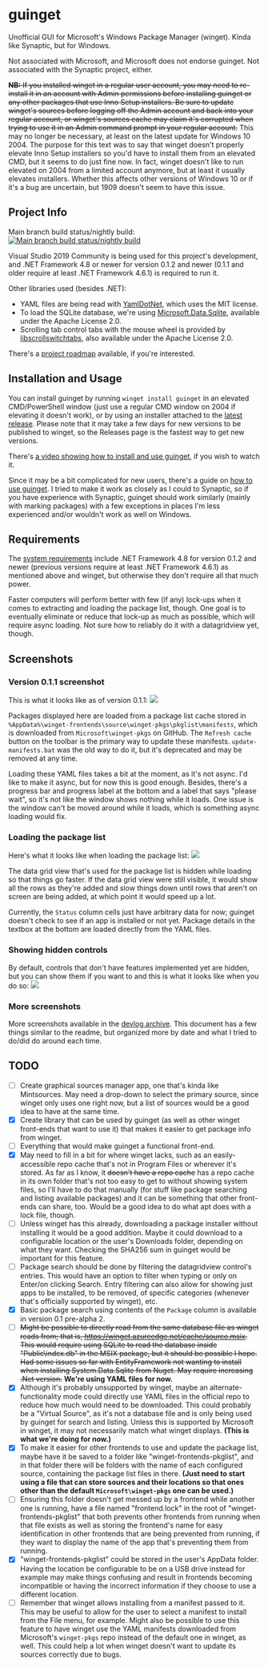 # guinget
Unofficial GUI for Microsoft's Windows Package Manager (winget). Kinda like Synaptic, but for Windows.

Not associated with Microsoft, and Microsoft does not endorse guinget.
Not associated with the Synaptic project, either.

~~**NB:**
If you installed winget in a regular user account, you may need to re-install it in an account with Admin permissions before installing guinget or any other packages that use Inno Setup installers. Be sure to update winget's sources before logging off the Admin account and back into your regular account, or winget's sources cache may claim it's corrupted when trying to use it in an Admin command prompt in your regular account.~~
This may no longer be necessary, at least on the latest update for Windows 10 2004. The purpose for this text was to say that winget doesn't properly elevate Inno Setup installers so you'd have to install them from an elevated CMD, but it seems to do just fine now. In fact, winget doesn't like to run elevated on 2004 from a limited account anymore, but at least it usually elevates installers. Whether this affects other versions of Windows 10 or if it's a bug are uncertain, but 1909 doesn't seem to have this issue.

## Project Info

Main branch build status/nightly build:<br>
[![Main branch build status/nightly build](https://ci.appveyor.com/api/projects/status/ec0r3vwr0wmvtc23/branch/master?svg=true)](https://ci.appveyor.com/project/DrewNaylor/guinget/branch/master)

Visual Studio 2019 Community is being used for this project's development, and .NET Framework 4.8 or newer for version 0.1.2 and newer (0.1.1 and older require at least .NET Framework 4.6.1) is required to run it.

Other libraries used (besides .NET):
- YAML files are being read with [YamlDotNet](https://github.com/aaubry/YamlDotNet), which uses the MIT license.<br>
- To load the SQLite database, we're using [Microsoft.Data.Sqlite](https://www.nuget.org/packages/Microsoft.Data.SQLite/), available under the Apache License 2.0.<br>
- Scrolling tab control tabs with the mouse wheel is provided by [libscrollswitchtabs](https://github.com/DrewNaylor/drews-libs/blob/master/docs/libscrollswitchtabs-how-to-use.md), also available under the Apache License 2.0.

There's a [project roadmap](https://drew-naylor.com/guinget/Project-roadmap) available, if you're interested.

## Installation and Usage

You can install guinget by running `winget install guinget` in an elevated CMD/PowerShell window (just use a regular CMD window on 2004 if elevating it doesn't work), or by using an installer attached to the [latest release](https://github.com/DrewNaylor/guinget/releases/latest). Please note that it may take a few days for new versions to be published to winget, so the Releases page is the fastest way to get new versions.

There's [a video showing how to install and use guinget](https://youtu.be/t2OhzNE4yj0), if you wish to watch it.

Since it may be a bit complicated for new users, there's a guide on [how to use guinget](https://drew-naylor.com/guinget/How-to-use). I tried to make it work as closely as I could to Synaptic, so if you have experience with Synaptic, guinget should work similarly (mainly with marking packages) with a few exceptions in places I'm less experienced and/or wouldn't work as well on Windows.

## Requirements

The [system requirements](https://drew-naylor.com/guinget/system-requirements) include .NET Framework 4.8 for version 0.1.2 and newer (previous versions require at least .NET Framework 4.6.1) as mentioned above and winget, but otherwise they don't require all that much power. 

Faster computers will perform better with few (if any) lock-ups when it comes to extracting and loading the package list, though. One goal is to eventually eliminate or reduce that lock-up as much as possible, which will require async loading. Not sure how to reliably do it with a datagridview yet, though.

## Screenshots

### Version 0.1.1 screenshot
This is what it looks like as of version 0.1.1:
![](/docs/images/screenshot-0.1.1.png?raw=true)

Packages displayed here are loaded from a package list cache stored in `%AppData%\winget-frontends\source\winget-pkgs\pkglist\manifests`, which is downloaded from `Microsoft\winget-pkgs` on GitHub. The `Refresh cache` button on the toolbar is the primary way to update these manifests. `update-manifests.bat` was the old way to do it, but it's deprecated and may be removed at any time.

Loading these YAML files takes a bit at the moment, as it's not async. I'd like to make it async, but for now this is good enough. Besides, there's a progress bar and progress label at the bottom and a label that says "please wait", so it's not like the window shows nothing while it loads. One issue is the window can't be moved around while it loads, which is something async loading would fix.

### Loading the package list
Here's what it looks like when loading the package list:
![](/docs/images/screenshot-loading-progress-0.1.1.png?raw=true)

The data grid view that's used for the package list is hidden while loading so that things go faster. If the data grid view were still visible, it would show all the rows as they're added and slow things down until rows that aren't on screen are being added, at which point it would speed up a lot.

Currently, the `Status` column cells just have arbitrary data for now; guinget doesn't check to see if an app is installed or not yet. Package details in the textbox at the bottom are loaded directly from the YAML files.

### Showing hidden controls
By default, controls that don't have features implemented yet are hidden, but you can show them if you want to and this is what it looks like when you do so:
![](/docs/images/screenshot-hidden-controls-shown.png?raw=true)

### More screenshots
More screenshots available in the [devlog archive](./docs/devlog.md). This document has a few things similar to the readme, but organized more by date and what I tried to do/did do around each time.

## TODO
- [ ] Create graphical sources manager app, one that's kinda like Mintsources. May need a drop-down to select the primary source, since winget only uses one right now, but a list of sources would be a good idea to have at the same time.
- [X] Create library that can be used by guinget (as well as other winget front-ends that want to use it) that makes it easier to get package info from winget.
- [ ] Everything that would make guinget a functional front-end.
- [X] May need to fill in a bit for where winget lacks, such as an easily-accessible repo cache that's not in Program Files or wherever it's stored. As far as I know, it ~~doesn't have a repo cache~~ has a repo cache in its own folder that's not too easy to get to without showing system files, so I'll have to do that manually (for stuff like package searching and listing available packages) and it can be something that other front-ends can share, too. Would be a good idea to do what apt does with a lock file, though.
- [ ] Unless winget has this already, downloading a package installer without installing it would be a good addition. Maybe it could download to a configurable location or the user's Downloads folder, depending on what they want. Checking the SHA256 sum in guinget would be important for this feature.
- [ ] Package search should be done by filtering the datagridview control's entries. This would have an option to filter when typing or only on Enter/on clicking Search. Entry filtering can also allow for showing just apps to be installed, to be removed, of specific categories (whenever that's officially supported by winget), etc.
- [X] Basic package search using contents of the `Package` column is available in version 0.1 pre-alpha 2.
- [ ] ~~Might be possible to directly read from the same database file as winget reads from; that is, https://winget.azureedge.net/cache/source.msix. This would require using SQLite to read the database inside "Public\index.db" in the MSIX package, but it should be possible I hope. Had some issues so far with EntityFramework not wanting to install when installing System.Data.Sqlite from Nuget. May require increasing .Net version.~~ **We're using YAML files for now.**
- [X] Although it's probably unsupported by winget, maybe an alternate-functionality mode could directly use YAML files in the official repo to reduce how much would need to be downloaded. This could probably be a "Virtual Source", as it's not a database file and is only being used by guinget for search and listing. Unless this is supported by Microsoft in winget, it may not necessarily match what winget displays. **(This is what we're doing for now.)**
- [X] To make it easier for other frontends to use and update the package list, maybe have it be saved to a folder like "winget-frontends-pkglist", and in that folder there will be folders with the name of each configured source, containing the package list files in there. **(Just need to start using a file that can store sources and their locations so that ones other than the default `Microsoft\winget-pkgs` one can be used.)**
- [ ] Ensuring this folder doesn't get messed up by a frontend while another one is running, have a file named "frontend.lock" in the root of "winget-frontends-pkglist" that both prevents other frontends from running when that file exists as well as storing the frontend's name for easy identification in other frontends that are being prevented from running, if they want to display the name of the app that's preventing them from running.
- [X] "winget-frontends-pkglist" could be stored in the user's AppData folder. Having the location be configurable to be on a USB drive instead for example may make things confusing and result in frontends becoming incompatible or having the incorrect information if they choose to use a different location.
- [ ] Remember that winget allows installing from a manifest passed to it. This may be useful to allow for the user to select a manifest to install from the File menu, for example. Might also be possible to use this feature to have winget use the YAML manifests downloaded from Microsoft's `winget-pkgs` repo instead of the default one in winget, as well. This could help a lot when winget doesn't want to update its sources correctly due to bugs.
